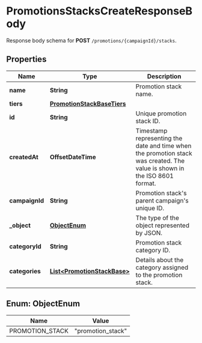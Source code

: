 

# PromotionsStacksCreateResponseBody

Response body schema for **POST** `/promotions/{campaignId}/stacks`.

## Properties

| Name | Type | Description |
|------------ | ------------- | ------------- |
|**name** | **String** | Promotion stack name. |
|**tiers** | [**PromotionStackBaseTiers**](PromotionStackBaseTiers.md) |  |
|**id** | **String** | Unique promotion stack ID. |
|**createdAt** | **OffsetDateTime** | Timestamp representing the date and time when the promotion stack was created. The value is shown in the ISO 8601 format. |
|**campaignId** | **String** | Promotion stack&#39;s parent campaign&#39;s unique ID. |
|**_object** | [**ObjectEnum**](#ObjectEnum) | The type of the object represented by JSON. |
|**categoryId** | **String** | Promotion stack category ID. |
|**categories** | [**List&lt;PromotionStackBase&gt;**](PromotionStackBase.md) | Details about the category assigned to the promotion stack. |



## Enum: ObjectEnum

| Name | Value |
|---- | -----|
| PROMOTION_STACK | &quot;promotion_stack&quot; |



